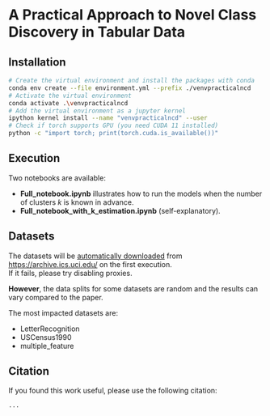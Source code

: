 # A Practical Approach to Novel Class Discovery in Tabular Data

## Installation
```bash
# Create the virtual environment and install the packages with conda
conda env create --file environment.yml --prefix ./venvpracticalncd
# Activate the virtual environment
conda activate .\venvpracticalncd
# Add the virtual environment as a jupyter kernel
ipython kernel install --name "venvpracticalncd" --user
# Check if torch supports GPU (you need CUDA 11 installed)
python -c "import torch; print(torch.cuda.is_available())"
```


## Execution
Two notebooks are available:
- **Full_notebook.ipynb** illustrates how to run the models when the number of clusters *k* is known in advance.
- **Full_notebook_with_k_estimation.ipynb** (self-explanatory).


## Datasets
The datasets will be <u>automatically downloaded</u> from https://archive.ics.uci.edu/ on the first execution.<br/>
If it fails, please try disabling proxies.

**However**, the data splits for some datasets are random and the results can vary compared to the paper.

The most impacted datasets are:
- LetterRecognition
- USCensus1990
- multiple_feature


## Citation
If you found this work useful, please use the following citation:
```
...
```